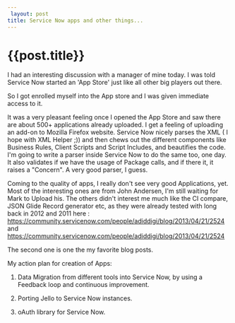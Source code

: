 ```yaml
---
 layout: post
title: Service Now apps and other things...
--- 
```

 {{post.title}}
======================================================
I had an interesting discussion with a manager of mine today. I was told Service Now started an 'App Store' just like all other big players out there.

So I got enrolled myself into the App store and I was given immediate access to it. 

It was a very pleasant feeling once I opened the App Store and saw there are about 500+ applications already uploaded. I get a feeling of uploading an add-on to Mozilla Firefox website. Service Now nicely parses the XML ( I hope with XML Helper ;)) and then chews out the different components like Business Rules, Client Scripts and Script Includes, and beautifies the code. I'm going to write a parser inside Service Now to do the same too, one day. It also validates if we have the usage of Package calls, and if there it, it raises a "Concern". A very good parser, I guess.


Coming to the quality of apps, I really don't see very good Applications, yet. Most of the interesting ones are from John Andersen, I'm still waiting for Mark to Upload his. The others didn't interest me much like the CI compare, JSON Glide Record generator etc, as they were already tested with long back in 2012 and 2011 here : https://community.servicenow.com/people/adiddigi/blog/2013/04/21/2524 and https://community.servicenow.com/people/adiddigi/blog/2013/04/21/2524

The second one is one the my favorite blog posts. 


My action plan for creation of Apps:

1. Data Migration from different tools into Service Now, by using a Feedback loop and continuous improvement.

2. Porting Jello to Service Now instances.

3. oAuth library for Service Now. 

